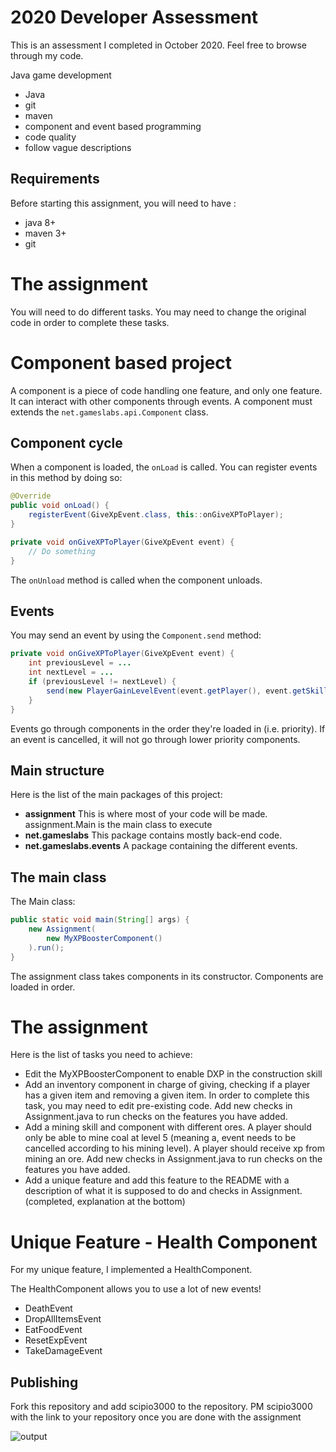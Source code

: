 # 2020 Developer Assessment
This is an assessment I completed in October 2020. Feel free to browse through my code.

Java game development
- Java
- git
- maven
- component and event based programming
- code quality
- follow vague descriptions

## Requirements
Before starting this assignment, you will need to have :
- java 8+
- maven 3+
- git

# The assignment
You will need to do different tasks. You may need to change the original code in order to complete these tasks.


# Component based project
A component is a piece of code handling one feature, and only one feature.
It can interact with other components through events.
A component must extends the `net.gameslabs.api.Component` class.

## Component cycle
When a component is loaded, the `onLoad` is called. You can register events in this method by doing so:
```java
@Override
public void onLoad() {
    registerEvent(GiveXpEvent.class, this::onGiveXPToPlayer);
}

private void onGiveXPToPlayer(GiveXpEvent event) {
    // Do something
}
```
The `onUnload` method is called when the component unloads.

## Events
You may send an event by using the `Component.send` method:
```java
private void onGiveXPToPlayer(GiveXpEvent event) {
    int previousLevel = ...
    int nextLevel = ...
    if (previousLevel != nextLevel) {
        send(new PlayerGainLevelEvent(event.getPlayer(), event.getSkill(), nextLevel));
    }
}
```
Events go through components in the order they're loaded in (i.e. priority). If an event is cancelled, it will not go through lower priority components.

## Main structure
Here is the list of the main packages of this project:
- **assignment** This is where most of your code will be made. assignment.Main is the main class to execute
- **net.gameslabs** This package contains mostly back-end code.
- **net.gameslabs.events**  A package containing the different events.

## The main class
The Main class:
```java
public static void main(String[] args) {
    new Assignment(
        new MyXPBoosterComponent()
    ).run();
}
```
The assignment class takes components in its constructor. Components are loaded in order.

# The assignment
Here is the list of tasks you need to achieve:
- Edit the MyXPBoosterComponent to enable DXP in the construction skill
- Add an inventory component in charge of giving, checking if a player has a given item and removing a given item.
    In order to complete this task, you may need to edit pre-existing code.
    Add new checks in Assignment.java to run checks on the features you have added.
- Add a mining skill and component with different ores. A player should only be able to mine coal at level 5 (meaning a, event needs to be cancelled according to his mining level). A player should receive xp from mining an ore.
    Add new checks in Assignment.java to run checks on the features you have added.
- Add a unique feature and add this feature to the README with a description of what it is supposed to do and checks in Assignment.
    (completed, explanation at the bottom)
    
    
# Unique Feature - Health Component
For my unique feature, I implemented a HealthComponent. 

The HealthComponent allows you to use a lot of new events!
- DeathEvent
- DropAllItemsEvent
- EatFoodEvent
- ResetExpEvent
- TakeDamageEvent

## Publishing
Fork this repository and add scipio3000 to the repository. PM scipio3000 with the link to your repository once you are done with the assignment

![output](https://i.imgur.com/K5DLYdJ.png)
